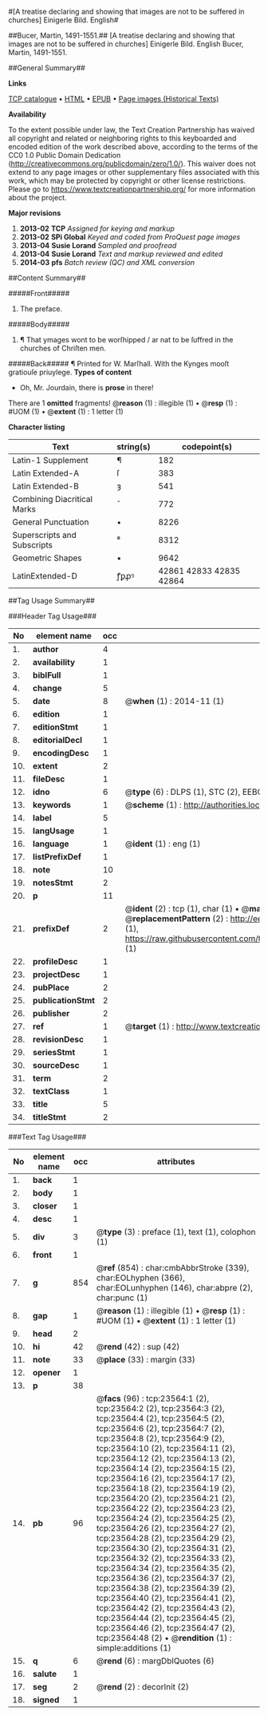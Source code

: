 #[A treatise declaring and showing that images are not to be suffered in churches] Einigerle Bild. English#

##Bucer, Martin, 1491-1551.##
[A treatise declaring and showing that images are not to be suffered in churches]
Einigerle Bild. English
Bucer, Martin, 1491-1551.

##General Summary##

**Links**

[TCP catalogue](http://www.ota.ox.ac.uk/tcp/)  • 
[HTML](http://tei.it.ox.ac.uk/tcp/Texts-HTML/free/A13/A13931.html)  • 
[EPUB](http://tei.it.ox.ac.uk/tcp/Texts-EPUB/free/A13/A13931.epub) • 
[Page images (Historical Texts)](https://historicaltexts.jisc.ac.uk/eebo-19961662e)

**Availability**

To the extent possible under law, the Text Creation Partnership has waived all copyright and related or neighboring rights to this keyboarded and encoded edition of the work described above, according to the terms of the CC0 1.0 Public Domain Dedication (http://creativecommons.org/publicdomain/zero/1.0/). This waiver does not extend to any page images or other supplementary files associated with this work, which may be protected by copyright or other license restrictions. Please go to https://www.textcreationpartnership.org/ for more information about the project.

**Major revisions**

1. __2013-02__ __TCP__ *Assigned for keying and markup*
1. __2013-02__ __SPi Global__ *Keyed and coded from ProQuest page images*
1. __2013-04__ __Susie Lorand__ *Sampled and proofread*
1. __2013-04__ __Susie Lorand__ *Text and markup reviewed and edited*
1. __2014-03__ __pfs__ *Batch review (QC) and XML conversion*

##Content Summary##

#####Front#####

1. The preface.

#####Body#####

1. ¶ That ymages wont to be worſhipped / ar nat to be ſuffred in the churches of Chriſten men.

#####Back#####
¶ Printed for W. Marſhall. With the Kynges mooſt gratiouſe priuylege.
**Types of content**

  * Oh, Mr. Jourdain, there is **prose** in there!

There are 1 **omitted** fragments! 
 @__reason__ (1) : illegible (1)  •  @__resp__ (1) : #UOM (1)  •  @__extent__ (1) : 1 letter (1)

**Character listing**


|Text|string(s)|codepoint(s)|
|---|---|---|
|Latin-1 Supplement|¶|182|
|Latin Extended-A|ſ|383|
|Latin Extended-B|ȝ|541|
|Combining             Diacritical Marks|̄|772|
|General Punctuation|•|8226|
|Superscripts             and Subscripts|⁸|8312|
|Geometric Shapes|▪|9642|
|LatinExtended-D|ꝭꝑꝓꝰ|42861 42833 42835 42864|

##Tag Usage Summary##

###Header Tag Usage###

|No|element name|occ|attributes|
|---|---|---|---|
|1.|__author__|4||
|2.|__availability__|1||
|3.|__biblFull__|1||
|4.|__change__|5||
|5.|__date__|8| @__when__ (1) : 2014-11 (1)|
|6.|__edition__|1||
|7.|__editionStmt__|1||
|8.|__editorialDecl__|1||
|9.|__encodingDesc__|1||
|10.|__extent__|2||
|11.|__fileDesc__|1||
|12.|__idno__|6| @__type__ (6) : DLPS (1), STC (2), EEBO-CITATION (1), OCLC (1), VID (1)|
|13.|__keywords__|1| @__scheme__ (1) : http://authorities.loc.gov/ (1)|
|14.|__label__|5||
|15.|__langUsage__|1||
|16.|__language__|1| @__ident__ (1) : eng (1)|
|17.|__listPrefixDef__|1||
|18.|__note__|10||
|19.|__notesStmt__|2||
|20.|__p__|11||
|21.|__prefixDef__|2| @__ident__ (2) : tcp (1), char (1)  •  @__matchPattern__ (2) : ([0-9\-]+):([0-9IVX]+) (1), (.+) (1)  •  @__replacementPattern__ (2) : http://eebo.chadwyck.com/downloadtiff?vid=$1&page=$2 (1), https://raw.githubusercontent.com/textcreationpartnership/Texts/master/tcpchars.xml#$1 (1)|
|22.|__profileDesc__|1||
|23.|__projectDesc__|1||
|24.|__pubPlace__|2||
|25.|__publicationStmt__|2||
|26.|__publisher__|2||
|27.|__ref__|1| @__target__ (1) : http://www.textcreationpartnership.org/docs/. (1)|
|28.|__revisionDesc__|1||
|29.|__seriesStmt__|1||
|30.|__sourceDesc__|1||
|31.|__term__|2||
|32.|__textClass__|1||
|33.|__title__|5||
|34.|__titleStmt__|2||


###Text Tag Usage###

|No|element name|occ|attributes|
|---|---|---|---|
|1.|__back__|1||
|2.|__body__|1||
|3.|__closer__|1||
|4.|__desc__|1||
|5.|__div__|3| @__type__ (3) : preface (1), text (1), colophon (1)|
|6.|__front__|1||
|7.|__g__|854| @__ref__ (854) : char:cmbAbbrStroke (339), char:EOLhyphen (366), char:EOLunhyphen (146), char:abpre (2), char:punc (1)|
|8.|__gap__|1| @__reason__ (1) : illegible (1)  •  @__resp__ (1) : #UOM (1)  •  @__extent__ (1) : 1 letter (1)|
|9.|__head__|2||
|10.|__hi__|42| @__rend__ (42) : sup (42)|
|11.|__note__|33| @__place__ (33) : margin (33)|
|12.|__opener__|1||
|13.|__p__|38||
|14.|__pb__|96| @__facs__ (96) : tcp:23564:1 (2), tcp:23564:2 (2), tcp:23564:3 (2), tcp:23564:4 (2), tcp:23564:5 (2), tcp:23564:6 (2), tcp:23564:7 (2), tcp:23564:8 (2), tcp:23564:9 (2), tcp:23564:10 (2), tcp:23564:11 (2), tcp:23564:12 (2), tcp:23564:13 (2), tcp:23564:14 (2), tcp:23564:15 (2), tcp:23564:16 (2), tcp:23564:17 (2), tcp:23564:18 (2), tcp:23564:19 (2), tcp:23564:20 (2), tcp:23564:21 (2), tcp:23564:22 (2), tcp:23564:23 (2), tcp:23564:24 (2), tcp:23564:25 (2), tcp:23564:26 (2), tcp:23564:27 (2), tcp:23564:28 (2), tcp:23564:29 (2), tcp:23564:30 (2), tcp:23564:31 (2), tcp:23564:32 (2), tcp:23564:33 (2), tcp:23564:34 (2), tcp:23564:35 (2), tcp:23564:36 (2), tcp:23564:37 (2), tcp:23564:38 (2), tcp:23564:39 (2), tcp:23564:40 (2), tcp:23564:41 (2), tcp:23564:42 (2), tcp:23564:43 (2), tcp:23564:44 (2), tcp:23564:45 (2), tcp:23564:46 (2), tcp:23564:47 (2), tcp:23564:48 (2)  •  @__rendition__ (1) : simple:additions (1)|
|15.|__q__|6| @__rend__ (6) : margDblQuotes (6)|
|16.|__salute__|1||
|17.|__seg__|2| @__rend__ (2) : decorInit (2)|
|18.|__signed__|1||
